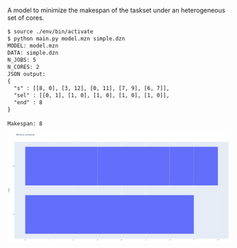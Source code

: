 
A model to minimize the makespan of the taskset under an heterogeneous set of cores. 

```
$ source ./env/bin/activate
$ python main.py model.mzn simple.dzn
MODEL: model.mzn
DATA: simple.dzn
N_JOBS: 5
N_CORES: 2
JSON output:
{
  "s" : [[8, 0], [3, 12], [0, 11], [7, 9], [6, 7]],
  "sel" : [[0, 1], [1, 0], [1, 0], [1, 0], [1, 0]],
  "end" : 8
}

Makespan: 8
```

![](./sched.png "resulting schedule")
